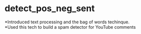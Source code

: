 # detect_pos_neg_sent
*Introduced text processing and the bag of words techinque.  
*Used this tech to build a spam detector for YouTube comments
